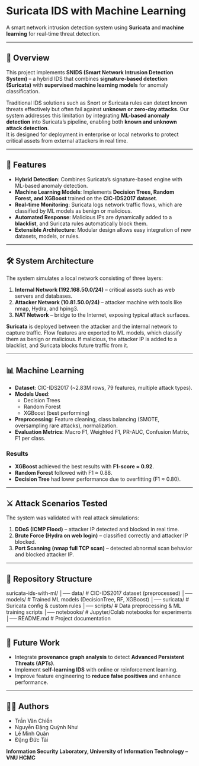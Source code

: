 # Suricata IDS with Machine Learning

A smart network intrusion detection system using **Suricata** and **machine learning** for real-time threat detection.

---

## 📌 Overview
This project implements **SNIDS (Smart Network Intrusion Detection System)** – a hybrid IDS that combines **signature-based detection (Suricata)** with **supervised machine learning models** for anomaly classification.

Traditional IDS solutions such as Snort or Suricata rules can detect known threats effectively but often fail against **unknown or zero-day attacks**. Our system addresses this limitation by integrating **ML-based anomaly detection** into Suricata’s pipeline, enabling both **known and unknown attack detection**.  
It is designed for deployment in enterprise or local networks to protect critical assets from external attackers in real time.

---

## 🚀 Features
- **Hybrid Detection**: Combines Suricata’s signature-based engine with ML-based anomaly detection.  
- **Machine Learning Models**: Implements **Decision Trees, Random Forest, and XGBoost** trained on the **CIC-IDS2017 dataset**.  
- **Real-time Monitoring**: Suricata logs network traffic flows, which are classified by ML models as benign or malicious.  
- **Automated Response**: Malicious IPs are dynamically added to a **blacklist**, and Suricata rules automatically block them.  
- **Extensible Architecture**: Modular design allows easy integration of new datasets, models, or rules.  

---

## 🛠️ System Architecture
The system simulates a local network consisting of three layers:

1. **Internal Network (192.168.50.0/24)** – critical assets such as web servers and databases.  
2. **Attacker Network (10.81.50.0/24)** – attacker machine with tools like nmap, Hydra, and hping3.  
3. **NAT Network** – bridge to the Internet, exposing typical attack surfaces.  

**Suricata** is deployed between the attacker and the internal network to capture traffic. Flow features are exported to ML models, which classify them as benign or malicious. If malicious, the attacker IP is added to a blacklist, and Suricata blocks future traffic from it.

---

## 📊 Machine Learning
- **Dataset**: CIC-IDS2017 (~2.83M rows, 79 features, multiple attack types).  
- **Models Used**:  
  - Decision Trees  
  - Random Forest  
  - XGBoost (best performing)  
- **Preprocessing**: Feature cleaning, class balancing (SMOTE, oversampling rare attacks), normalization.  
- **Evaluation Metrics**: Macro F1, Weighted F1, PR-AUC, Confusion Matrix, F1 per class.  

### Results
- **XGBoost** achieved the best results with **F1-score ≈ 0.92**.  
- **Random Forest** followed with F1 ≈ 0.88.  
- **Decision Tree** had lower performance due to overfitting (F1 ≈ 0.80).  

---

## ⚔️ Attack Scenarios Tested
The system was validated with real attack simulations:

1. **DDoS (ICMP Flood)** – attacker IP detected and blocked in real time.  
2. **Brute Force (Hydra on web login)** – classified correctly and attacker IP blocked.  
3. **Port Scanning (nmap full TCP scan)** – detected abnormal scan behavior and blocked attacker IP.  

---

## 📂 Repository Structure
suricata-ids-with-ml/
│── data/ # CIC-IDS2017 dataset (preprocessed)
│── models/ # Trained ML models (DecisionTree, RF, XGBoost)
│── suricata/ # Suricata config & custom rules
│── scripts/ # Data preprocessing & ML training scripts
│── notebooks/ # Jupyter/Colab notebooks for experiments
│── README.md # Project documentation



---

## 🔮 Future Work
- Integrate **provenance graph analysis** to detect **Advanced Persistent Threats (APTs)**.  
- Implement **self-learning IDS** with online or reinforcement learning.  
- Improve feature engineering to **reduce false positives** and enhance performance.  

---

## 👨‍💻 Authors
- Trần Văn Chiến  
- Nguyễn Đặng Quỳnh Như  
- Lê Minh Quân  
- Đặng Đức Tài  

**Information Security Laboratory, University of Information Technology – VNU HCMC**
